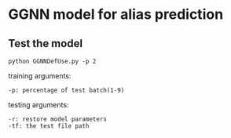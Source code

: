 # GGNN model for alias prediction

## Test the model

```
python GGNNDefUse.py -p 2
```
training arguments:  
```
-p: percentage of test batch(1-9)
```
testing arguments:  
```
-r: restore model parameters
-tf: the test file path
```
